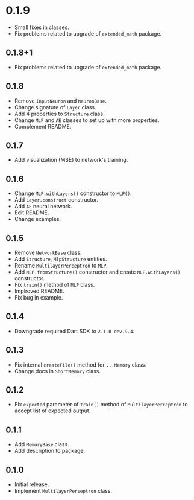 # 0.1.9

- Small fixes in classes.
- Fix problems related to upgrade of `extended_math` package.

## 0.1.8+1

- Fix problems related to upgrade of `extended_math` package.

## 0.1.8

- Remove `InputNeuron` and `NeuronBase`.
- Change signature of `Layer` class.
- Add 4 properties to `Structure` class.
- Change `MLP` and `AE` classes to set up with more properties.
- Complement README.

## 0.1.7

- Add visualization (MSE) to network's training.

## 0.1.6

- Change `MLP.withLayers()` constructor to `MLP()`.
- Add `Layer.construct` constructor.
- Add `AE` neural network.
- Edit README.
- Change examples.

## 0.1.5

- Remove `NetworkBase` class.
- Add `Structure`, `MlpStructure` entities.
- Rename `MultilayerPerceptron` to `MLP`.
- Add `MLP.fromStructure()` constructor and create `MLP.withLayers()` constructor.
- Fix `train()` method of `MLP` class.
- Implroved README.
- Fix bug in example.

## 0.1.4

- Downgrade required Dart SDK to `2.1.0-dev.9.4`.

## 0.1.3

- Fix internal `createFile()` method for `...Memory` class.
- Change docs in `ShortMemory` class.

## 0.1.2

- Fix `expected` parameter of `train()` method of `MultilayerPerceptron` to accept list of expected output.

## 0.1.1

- Add `MemoryBase` class.
- Add description to package.

## 0.1.0

- Initial release.
- Implement `MultilayerPerseptron` class.